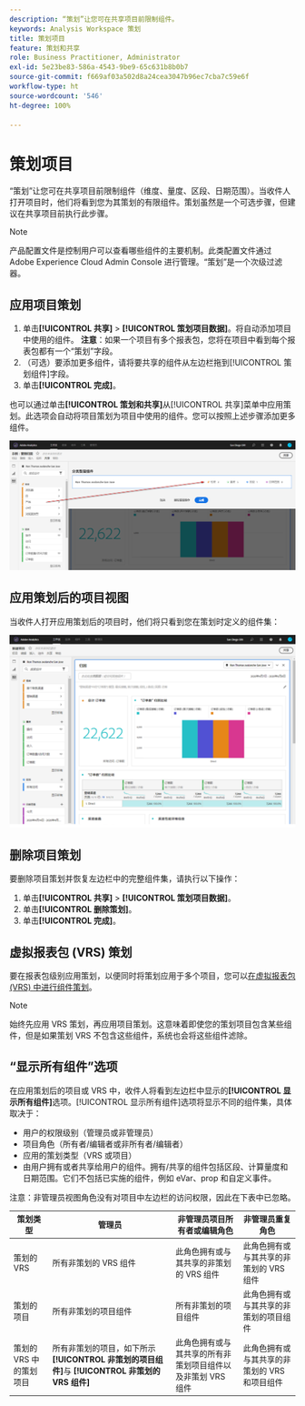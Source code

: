 ```yaml
---
description: “策划”让您可在共享项目前限制组件。
keywords: Analysis Workspace 策划
title: 策划项目
feature: 策划和共享
role: Business Practitioner, Administrator
exl-id: 5e23be83-586a-4543-9be9-65c631b8b0b7
source-git-commit: f669af03a502d8a24cea3047b96ec7cba7c59e6f
workflow-type: ht
source-wordcount: '546'
ht-degree: 100%

---
```


# 策划项目

“策划”让您可在共享项目前限制组件（维度、量度、区段、日期范围）。当收件人打开项目时，他们将看到您为其策划的有限组件。策划虽然是一个可选步骤，但建议在共享项目前执行此步骤。

>[!NOTE]
> 产品配置文件是控制用户可以查看哪些组件的主要机制。此类配置文件通过 Adobe Experience Cloud Admin Console 进行管理。“策划”是一个次级过滤器。

## 应用项目策划

1. 单击&#x200B;**[!UICONTROL 共享]** > **[!UICONTROL 策划项目数据]**。将自动添加项目中使用的组件。
   **注意**：如果一个项目有多个报表包，您将在项目中看到每个报表包都有一个“策划”字段。
1. （可选）要添加更多组件，请将要共享的组件从左边栏拖到[!UICONTROL 策划组件]字段。
1. 单击&#x200B;**[!UICONTROL 完成]**。

也可以通过单击&#x200B;**[!UICONTROL 策划和共享]**&#x200B;从[!UICONTROL 共享]菜单中应用策划。此选项会自动将项目策划为项目中使用的组件。您可以按照上述步骤添加更多组件。

![](assets/curation-field.png)

## 应用策划后的项目视图

当收件人打开应用策划后的项目时，他们将只看到您在策划时定义的组件集：

![](assets/curate-project.png)

## 删除项目策划

要删除项目策划并恢复左边栏中的完整组件集，请执行以下操作：

1. 单击&#x200B;**[!UICONTROL 共享]** > **[!UICONTROL 策划项目数据]**。
1. 单击&#x200B;**[!UICONTROL 删除策划]**。
1. 单击&#x200B;**[!UICONTROL 完成]**。

## 虚拟报表包 (VRS) 策划

要在报表包级别应用策划，以便同时将策划应用于多个项目，您可以[在虚拟报表包 (VRS) 中进行组件策划](https://experienceleague.adobe.com/docs/analytics/components/virtual-report-suites/vrs-components.html?lang=zh-Hans)。

>[!NOTE]
> 始终先应用 VRS 策划，再应用项目策划。这意味着即使您的策划项目包含某些组件，但是如果策划 VRS 不包含这些组件，系统也会将这些组件滤除。

## “显示所有组件”选项

在应用策划后的项目或 VRS 中，收件人将看到左边栏中显示的&#x200B;**[!UICONTROL 显示所有组件]**&#x200B;选项。[!UICONTROL 显示所有组件]选项将显示不同的组件集，具体取决于：

* 用户的权限级别（管理员或非管理员）
* 项目角色（所有者/编辑者或非所有者/编辑者）
* 应用的策划类型（VRS 或项目）
* 由用户拥有或者共享给用户的组件。拥有/共享的组件包括区段、计算量度和日期范围。它们不包括已实施的组件，例如 eVar、prop 和自定义事件。

注意：非管理员视图角色没有对项目中左边栏的访问权限，因此在下表中已忽略。

| 策划类型 | 管理员 | 非管理员项目所有者或编辑角色 | 非管理员重复角色 |
|---|---|---|---|
| 策划的 VRS | 所有非策划的 VRS 组件 | 此角色拥有或与其共享的非策划的 VRS 组件 | 此角色拥有或与其共享的非策划的 VRS 组件 |
| 策划的项目 | 所有非策划的项目组件 | 所有非策划的项目组件 | 此角色拥有或与其共享的非策划的项目组件 |
| 策划的 VRS 中的策划项目 | 所有非策划的项目，如下所示 **[!UICONTROL 非策划的项目组件]**&#x200B;与 **[!UICONTROL 非策划的 VRS 组件]** | 此角色拥有或与其共享的所有非策划项目组件以及非策划 VRS 组件 | 此角色拥有或与其共享的非策划的 VRS 和项目组件 |
